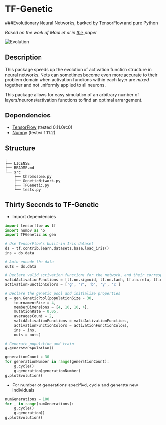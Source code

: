# TF-Genetic
###Evolutionary Neural Networks, backed by TensorFlow and pure Python

_Based on the work of Maul et al in [this](http://www.scs-europe.net/dlib/2014/ecms14papers/is_ECMS2014_0035.pdf) paper_

![Evolution](https://github.com/thepropterhoc/TF-Genetic/blob/master/src/images/evolution_1.gif)

## Description

This package speeds up the evolution of activation function structure in neural networks.  Nets can sometimes become even more accurate to their problem domain when activation functions within each layer are _mixed_ together and not uniformly applied to all neurons.  

This package allows for easy simulation of an arbitrary number of layers/neurons/activation functions to find an optimal arrangement. 

## Dependencies

- [TensorFlow](https://www.tensorflow.org/versions/r0.11/get_started/index.html) (tested 0.11.0rc0)
- [Numpy](https://docs.scipy.org/doc/numpy-dev/user/quickstart.html) (tested 1.11.2)


## Structure

```
.
├── LICENSE
├── README.md
└── src
    ├── Chromosome.py
    ├── GeneticNetwork.py
    ├── TFGenetic.py
    └── tests.py
```

## Thirty Seconds to TF-Genetic


- Import dependencies
```python
import tensorflow as tf
import numpy as np
import TFGenetic as gen

# Use TensorFlow's built-in Iris dataset
ds = tf.contrib.learn.datasets.base.load_iris()
ins = ds.data

# Auto-encode the data
outs = ds.data

# Declare valid activation functions for the network, and their corresponding colors for plotting
validActivationFunctions = [tf.nn.sigmoid, tf.nn.tanh, tf.nn.relu, tf.nn.softsign, tf.nn.elu]
activationFunctionColors = ['g', 'r', 'b', 'y', 'c']

# Declare the genetic pool and initialize properties
g = gen.GeneticPool(populationSize = 30, 
	tournamentSize = 4,
	memberDimensions = [4, 10, 10, 4], 
	mutationRate = 0.05,
	averagesCount = 2,
	validActivationFunctions = validActivationFunctions,
	activationFunctionColors = activationFunctionColors,
	ins = ins,
	outs = outs)

# Generate population and train
g.generatePopulation()

generationCount = 30
for generationNumber in range(generationCount):
	g.cycle()
	g.generation(generationNumber)
g.plotEvolution()
```

- For number of generations specified, cycle and generate new individuals
```python
numGenerations = 100
for _ in range(numGenerations):
	g.cycle()
	g.generation()
g.plotEvolution()
```
